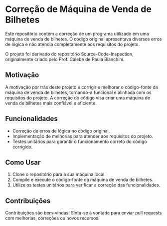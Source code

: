 # Correção de Máquina de Venda de Bilhetes

Este repositório contém a correção de um programa utilizado em uma máquina de venda de bilhetes. O código original apresentava diversos erros de lógica e não atendia completamente aos requisitos do projeto.

O projeto foi derivado do repositório Source-Code-Inspection, originalmente criado pelo Prof. Calebe de Paula Bianchini.

## Motivação

A motivação por trás deste projeto é corrigir e melhorar o código-fonte da máquina de venda de bilhetes, tornando-a funcional e alinhada com os requisitos do projeto. A correção do código visa criar uma máquina de venda de bilhetes mais confiável e eficiente.

## Funcionalidades

- Correção de erros de lógica no código original.
- Implementação de melhorias para atender aos requisitos do projeto.
- Testes unitários para garantir o funcionamento correto do código corrigido.

## Como Usar

1. Clone o repositório para a sua máquina local.
2. Compile e execute o código-fonte da máquina de venda de bilhetes.
3. Utilize os testes unitários para verificar a correção das funcionalidades.

## Contribuições

Contribuições são bem-vindas! Sinta-se à vontade para enviar pull requests com melhorias, correções ou novos recursos.



